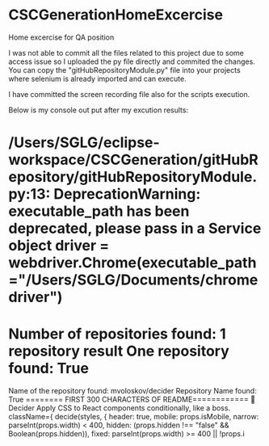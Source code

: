 # CSCGenerationHomeExcercise
Home excercise for QA position


I was not able to commit all the files related to this project due to some access issue so I uploaded the py file directly and commited the changes. You can copy the "gitHubRepositoryModule.py" file into your projects where selenium is already imported and can execute.

I have committed the screen recording file also for the scripts execution.

Below is my console out put after my excution results:

/Users/SGLG/eclipse-workspace/CSCGeneration/gitHubRepository/gitHubRepositoryModule.py:13: DeprecationWarning: executable_path has been deprecated, please pass in a Service object
  driver = webdriver.Chrome(executable_path="/Users/SGLG/Documents/chromedriver")
=================================================
Number of repositories found:   1 repository result
One repository found:
True
==================================================
Name of the repository found:  mvoloskov/decider
Repository Name found:
True
======== FIRST 300 CHARACTERS OF README============
🤔 Decider
Apply CSS to React components conditionally, like a boss.
className={ decide(styles, {
    header: true,
    mobile: props.isMobile,
    narrow: parseInt(props.width) < 400,
    hidden: (props.hidden !== "false" && Boolean(props.hidden)),
    fixed: parseInt(props.width) >= 400 || !props.i
